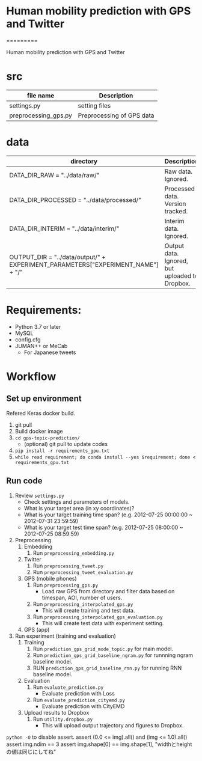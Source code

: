 # Human mobility prediction with GPS and Twitter
=========

Human mobility prediction with GPS and Twitter
# src

| file name     | Description                    |
| ------------- | ------------------------------ |
| settings.py | setting files |
| preprocessing_gps.py | Preprocessing of GPS data|


# data

| directory     | Description                    |
| ------------- | ------------------------------ |
|DATA_DIR_RAW = "../data/raw/" | Raw data. Ignored. | 
|DATA_DIR_PROCESSED = "../data/processed/" | Processed data. Version tracked. |
|DATA_DIR_INTERIM = "../data/interim/" | Interim data. Ignored. |
|OUTPUT_DIR = "../data/output/" + EXPERIMENT_PARAMETERS["EXPERIMENT_NAME"] + "/" | Output data. Ignored, but uploaded to Dropbox. |

# Requirements:
- Python 3.7 or later
- MySQL
- config.cfg
- JUMAN++ or MeCab
    - For Japanese tweets


# Workflow

## Set up environment
Refered Keras docker build.

1. git pull
2. Build docker image
2. `cd gps-topic-prediction/`
    - (optional) git pull to update codes
2. `pip install -r requirements_gpu.txt`
3. `while read requirement; do conda install --yes $requirement; done < requirements_gpu.txt`


## Run code

1. Review `settings.py`
    - Check settings and parameters of models.
    - What is your target area (in xy coordinates)?
    - What is your target training time span? (e.g. 2012-07-25 00:00:00 ~ 2012-07-31 23:59:59)
    - What is your target test time span? (e.g. 2012-07-25 08:00:00 ~ 2012-07-25 08:59:59) 
2. Preprocessing
    1. Embedding
        1. Run `preprocessing_embedding.py`
    2. Twitter
        1. Run `preprocessing_tweet.py`
        2. Run `preprocessing_tweet_evaluation.py`
    3. GPS (mobile phones)
        1. Run `preprocessing_gps.py`
            - Load raw GPS from directory and filter data based on timespan, AOI, number of users.
        2. Run `preprocessing_interpolated_gps.py`
            - This will create training and test data.
        3. Run `preprocessing_interpolated_gps_evaluation.py`
            - This will create test data with experiment setting.
    4. GPS (app)
3. Run experiment (training and evaluation)
    1. Training
        1. Run `prediction_gps_grid_mode_topic.py` for main model.
        2. Run `prediction_gps_grid_baseline_ngram.py` for runnning ngram baseline model.
        3. RUN `prediction_gps_grid_baseline_rnn.py` for running RNN baseline model.
    2. Evaluation
        1. Run `evaluate_prediction.py`
            - Evaluate prediction with Loss
        2. Run `evaluate_prediction_cityemd.py`
            - Evaluate prediction with CityEMD
    3. Upload results to Dropbox
        1. Run `utility.dropbox.py`
            - This will upload output trajectory and figures to Dropbox.
    
    
 `python -O` to disable assert.
 assert (0.0 <= img).all() and (img <= 1.0).all()
 assert img.ndim == 3
 assert img.shape[0] == img.shape[1], "widthとheightの値は同じにしてね"
